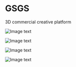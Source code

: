 # GSGS
3D commercial creative platform

![Image text](https://github.com/suzhengquan/GSGS/blob/master/Screenshot_2019-05-13-21-47-42-712_com.MBCAF.png?raw=true)

![Image text](https://raw.githubusercontent.com/suzhengquan/GSGS/master/gsgs.png)

![Image text](https://github.com/suzhengquan/GSGS/blob/master/login.png?raw=true)

![Image text](https://github.com/suzhengquan/GSGS/blob/master/512-gsgs-logo.png?raw=true)


